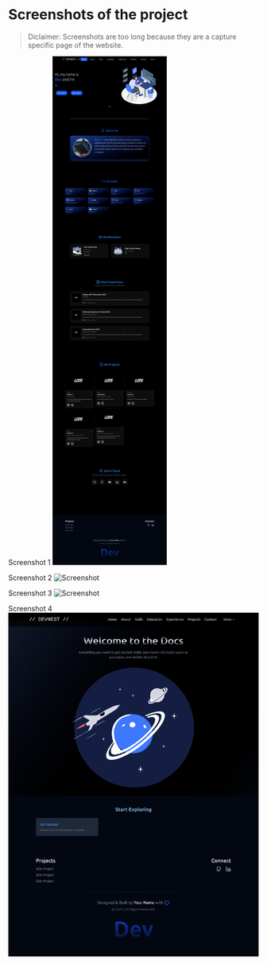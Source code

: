 # Screenshots of the project

> Diclaimer: Screenshots are too long because they are a capture specific page of the website.

Screenshot 1
![Screenshot](./screenshots/Screenshot_1.png)

Screenshot 2
![Screenshot](./screenshots/Screenshot_2.png)

Screenshot 3
![Screenshot](./screenshots/Screenshot_3.png)

Screenshot 4
![Screenshot](./screenshots/Screenshot_4.png)

